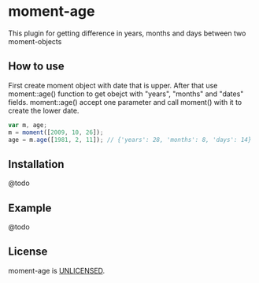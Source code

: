 moment-age
==========
This plugin for getting difference in years, months and days between two moment-objects

How to use
----------
First create moment object with date that is upper. After that use moment::age() function
to get obejct with "years", "months" and "dates" fields.
moment::age() accept one parameter and call moment() with it to create the lower date.
``` javascript
var m, age;
m = moment([2009, 10, 26]);
age = m.age([1981, 2, 11]); // {'years': 28, 'months': 8, 'days': 14}
```

Installation
------------
@todo

Example
-------
@todo

License
-------
moment-age is [UNLICENSED][unlicense].

[unlicense]: http://unlicense.org/
